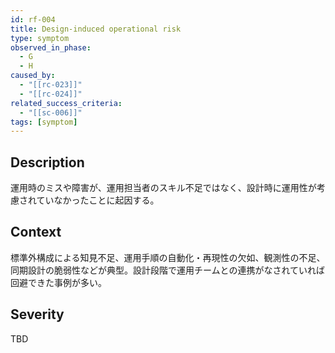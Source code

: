 ```yaml
---
id: rf-004
title: Design-induced operational risk
type: symptom
observed_in_phase:
  - G
  - H
caused_by:
  - "[[rc-023]]"
  - "[[rc-024]]"
related_success_criteria:
  - "[[sc-006]]"
tags: [symptom]
---
```


## Description
運用時のミスや障害が、運用担当者のスキル不足ではなく、設計時に運用性が考慮されていなかったことに起因する。

## Context
標準外構成による知見不足、運用手順の自動化・再現性の欠如、観測性の不足、同期設計の脆弱性などが典型。設計段階で運用チームとの連携がなされていれば回避できた事例が多い。

## Severity
TBD
